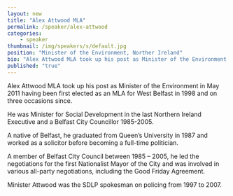```yaml
---
layout: new
title: "Alex Attwood MLA"
permalink: /speaker/alex-attwood
categories: 
    - speaker
thumbnail: /img/speakers/s/default.jpg
position: "Minister of the Environment, Norther Ireland"
bio: "Alex Attwood MLA took up his post as Minister of the Environment in May 2011 having been first elected as an MLA for West Belfast in 1998 and on three occasions since. "
published: "true"
---
```


Alex Attwood MLA took up his post as Minister of the Environment in May 2011 having been first elected as an MLA for West Belfast in 1998 and on three occasions since. 

He was Minister for Social Development in the last Northern Ireland Executive and a Belfast City Councillor 1985-2005.

A native of Belfast, he graduated from Queen’s University in 1987 and worked as a solicitor before becoming a full-time politician.

A member of Belfast City Council between 1985 – 2005, he led the negotiations for the first Nationalist Mayor of the City and was involved in various all-party negotiations, including the Good Friday Agreement.  

Minister Attwood was the SDLP spokesman on policing from 1997 to 2007.